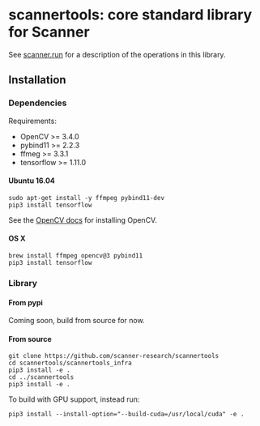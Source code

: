 # scannertools: core standard library for Scanner

See [scanner.run](http://scanner.run/api/scannertools.html) for a description of the operations in this library.

## Installation

### Dependencies

Requirements:
* OpenCV >= 3.4.0
* pybind11 >= 2.2.3
* ffmeg >= 3.3.1
* tensorflow >= 1.11.0

#### Ubuntu 16.04

```
sudo apt-get install -y ffmpeg pybind11-dev
pip3 install tensorflow
```

See the [OpenCV docs](https://docs.opencv.org/3.4.1/d2/de6/tutorial_py_setup_in_ubuntu.html) for installing OpenCV.

#### OS X

```
brew install ffmpeg opencv@3 pybind11
pip3 install tensorflow
```

### Library

#### From pypi

Coming soon, build from source for now.

#### From source

```
git clone https://github.com/scanner-research/scannertools
cd scannertools/scannertools_infra
pip3 install -e .
cd ../scannertools
pip3 install -e .
```

To build with GPU support, instead run:

```
pip3 install --install-option="--build-cuda=/usr/local/cuda" -e .
```
